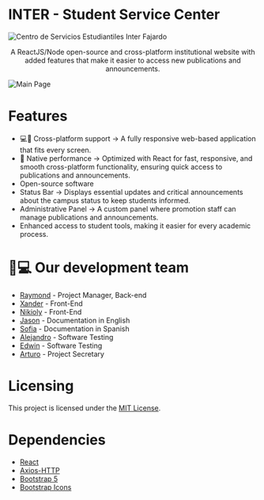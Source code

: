 # INTER - Student Service Center

![Centro de Servicios Estudiantiles Inter Fajardo](https://media.discordapp.net/attachments/1297935209735524353/1310598757162680320/InterServiceCenter-Logo.png?ex=67471f35&is=6745cdb5&hm=0eb098a00ad83f402e06cce9e18a7e4d796d19ed7f186765df4df7ed7181ca39&=&format=webp&quality=lossless&width=881&height=245)


<p style="text-align:center"> A ReactJS/Node open-source and cross-platform institutional website with added features that make it easier to access new publications and announcements.</p>

![Main Page](https://cdn.discordapp.com/attachments/1297935209735524353/1310598757691424849/InterServiceCenter.png?ex=67471f35&is=6745cdb5&hm=e165709bc57f642f348f491669911765154b1e687c4e2f656b6abbad2a90cfa5&)

# Features
* 💻📲 Cross-platform support → A fully responsive web-based application that fits every screen.
* 🚀 Native performance → Optimized with React for fast, responsive, and smooth cross-platform functionality, ensuring quick access to publications and announcements.
* Open-source software 
* Status Bar → Displays essential updates and critical announcements about the campus status to keep students informed. 
* Administrative Panel → A custom panel where promotion staff can manage publications and announcements.
* Enhanced access to student tools, making it easier for every academic process.


# 👨💻 Our development team
* [Raymond](https://github.com/legoraystudios) - Project Manager, Back-end 
* [Xander](https://github.com/XLRock) - Front-End
* [Nikioly](https://github.com/NikM210) - Front-End
* [Jason](https://github.com/CodingArcadio112001) - Documentation in English
* [Sofia](https://github.com/SOF07070) - Documentation in Spanish
* [Alejandro](https://github.com/Alexnt17) - Software Testing
* [Edwin](https://github.com/edwind29) - Software Testing
* [Arturo](https://github.com/Kir1975) - Project Secretary 

# Licensing
This project is licensed under the [MIT License](https://opensource.org/license/mit).

# Dependencies
* [React](https://react.dev/) 
* [Axios-HTTP](https://axios-http.com/)    
* [Bootstrap 5](https://getbootstrap.com/)   
* [Bootstrap Icons](https://icons.getbootstrap.com/) 
